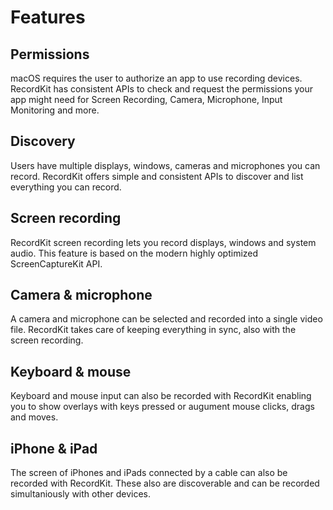 # Features

## Permissions

macOS requires the user to authorize an app to use recording devices. RecordKit has consistent APIs to check and request the permissions your app might need for Screen Recording, Camera, Microphone, Input Monitoring and more.

## Discovery

Users have multiple displays, windows, cameras and microphones you can record. RecordKit offers simple and consistent APIs to discover and list everything you can record.

## Screen recording

RecordKit screen recording lets you record displays, windows and system audio. This feature is based on the modern highly optimized ScreenCaptureKit API.

## Camera & microphone

A camera and microphone can be selected and recorded into a single video file. RecordKit takes care of keeping everything in sync, also with the screen recording.

## Keyboard & mouse

Keyboard and mouse input can also be recorded with RecordKit enabling you to show overlays with keys pressed or augument mouse clicks, drags and moves.

## iPhone & iPad

The screen of iPhones and iPads connected by a cable can also be recorded with RecordKit. These also are discoverable and can be recorded simultaniously with other devices.
